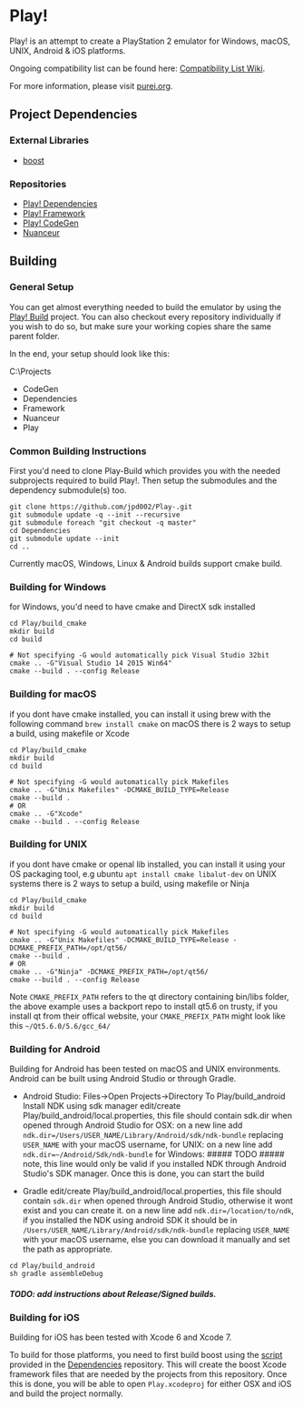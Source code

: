 # Play!

Play! is an attempt to create a PlayStation 2 emulator for Windows, macOS, UNIX, Android & iOS platforms.

Ongoing compatibility list can be found here: [Compatibility List Wiki](https://github.com/jpd002/Play-/wiki/Compatible-games).

For more information, please visit [purei.org](http://purei.org).

## Project Dependencies ##

### External Libraries ###
- [boost](http://boost.org)

### Repositories ###
- [Play! Dependencies](https://github.com/jpd002/Play-Dependencies)
- [Play! Framework](https://github.com/jpd002/Play--Framework) 
- [Play! CodeGen](https://github.com/jpd002/Play--CodeGen)
- [Nuanceur](https://github.com/jpd002/Nuanceur)

## Building ##

### General Setup ###

You can get almost everything needed to build the emulator by using the [Play! Build](https://github.com/jpd002/Play-Build) project. You can also checkout every repository individually if you wish to do so, but make sure your working copies share the same parent folder.

In the end, your setup should look like this:

C:\Projects
- CodeGen
- Dependencies
- Framework
- Nuanceur
- Play

### Common Building Instructions ###
First you'd need to clone Play-Build which provides you with the needed subprojects required to build Play!.
Then setup the submodules and the dependency submodule(s) too.
```
git clone https://github.com/jpd002/Play-.git
git submodule update -q --init --recursive
git submodule foreach "git checkout -q master"
cd Dependencies
git submodule update --init
cd ..
```
Currently macOS, Windows, Linux & Android builds support cmake build.

### Building for Windows ###
for Windows, you'd need to have cmake and DirectX sdk installed
```
cd Play/build_cmake
mkdir build
cd build
```
```
# Not specifying -G would automatically pick Visual Studio 32bit
cmake .. -G"Visual Studio 14 2015 Win64"
cmake --build . --config Release
```

### Building for macOS ###
if you dont have cmake installed, you can install it using brew with the following command `brew install cmake`
on macOS there is 2 ways to setup a build, using makefile or Xcode
```
cd Play/build_cmake
mkdir build
cd build
```
```
# Not specifying -G would automatically pick Makefiles
cmake .. -G"Unix Makefiles" -DCMAKE_BUILD_TYPE=Release
cmake --build .
# OR
cmake .. -G"Xcode"
cmake --build . --config Release
```

### Building for UNIX ###
if you dont have cmake or openal lib installed, you can install it using your OS packaging tool, e.g ubuntu `apt install cmake libalut-dev`
on UNIX systems there is 2 ways to setup a build, using makefile or Ninja
```
cd Play/build_cmake
mkdir build
cd build
```
```
# Not specifying -G would automatically pick Makefiles
cmake .. -G"Unix Makefiles" -DCMAKE_BUILD_TYPE=Release -DCMAKE_PREFIX_PATH=/opt/qt56/
cmake --build .
# OR
cmake .. -G"Ninja" -DCMAKE_PREFIX_PATH=/opt/qt56/
cmake --build . --config Release
```
Note `CMAKE_PREFIX_PATH` refers to the qt directory containing bin/libs folder, the above example uses a backport repo to install qt5.6 on trusty, if you install qt from their offical website, your `CMAKE_PREFIX_PATH` might look like this `~/Qt5.6.0/5.6/gcc_64/`

### Building for Android ###

Building for Android has been tested on macOS and UNIX environments.
Android can be built using Android Studio or through Gradle.

- Android Studio:
Files->Open Projects->Directory To Play/build_android
Install NDK using sdk manager
edit/create Play/build_android/local.properties, this file should contain sdk.dir when opened through Android Studio
for OSX: on a new line add `ndk.dir=/Users/USER_NAME/Library/Android/sdk/ndk-bundle` replacing `USER_NAME` with your macOS username,
for UNIX: on a new line add `ndk.dir=~/Android/Sdk/ndk-bundle`
for Windows: ##### TODO #####
note, this line would only be valid if you installed NDK through Android Studio's SDK manager.
Once this is done, you can start the build

- Gradle
edit/create Play/build_android/local.properties, this file should contain `sdk.dir` when opened through Android Studio, otherwise it wont exist and you can create it. on a new line add `ndk.dir=/location/to/ndk`, if you installed the NDK using android SDK it should be in `/Users/USER_NAME/Library/Android/sdk/ndk-bundle` replacing `USER_NAME` with your macOS username, else you can download it manually and set the path as appropriate.
```
cd Play/build_android
sh gradle assembleDebug
```
##### TODO: add instructions about Release/Signed builds. #####

### Building for iOS ###

Building for iOS has been tested with Xcode 6 and Xcode 7. 

To build for those platforms, you need to first build boost using the [script](https://github.com/jpd002/Play-Dependencies/blob/master/BoostMac/boost.sh) provided in the [Dependencies](https://github.com/jpd002/Play-Dependencies) repository. This will create the boost Xcode framework files that are needed by the projects from this repository. Once this is done, you will be able to open `Play.xcodeproj` for either OSX and iOS and build the project normally.
